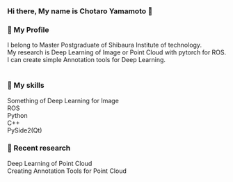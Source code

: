 ### Hi there, My name is Chotaro Yamamoto 👋

### 👨 My Profile<br>
I belong to Master Postgraduate of Shibaura Institute of technology.<br>
My research is Deep Learning of Image or Point Cloud with pytorch for ROS.<br>
I can create simple Annotation tools for Deep Learning.<br>
<br>
### 🔭 My skills<br>
Something of Deep Learning for Image<br>
ROS<br>
Python<br>
C++<br>
PySide2(Qt)<br>

### 🌱 Recent research<br>
Deep Learning of Point Cloud<br>
Creating Annotation Tools for Point Cloud<br> 
<!--
**Chotaro-0322/Chotaro-0322** is a ✨ _special_ ✨ repository because its `README.md` (this file) appears on your GitHub profile.

Here are some ideas to get you started:

- 🔭 I’m currently working on ...
- 🌱 I’m currently learning ...
- 👯 I’m looking to collaborate on ...
- 🤔 I’m looking for help with ...
- 💬 Ask me about ...
- 📫 How to reach me: ...
- 😄 Pronouns: ...
- ⚡ Fun fact: ...
-->
